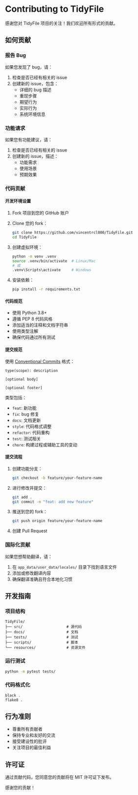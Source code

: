 # Contributing to TidyFile

感谢您对 TidyFile 项目的关注！我们欢迎所有形式的贡献。

## 如何贡献

### 报告 Bug

如果您发现了 bug，请：

1. 检查是否已经有相关的 issue
2. 创建新的 issue，包含：
   - 详细的 bug 描述
   - 重现步骤
   - 期望行为
   - 实际行为
   - 系统环境信息

### 功能请求

如果您有功能建议，请：

1. 检查是否已经有相关的 issue
2. 创建新的 issue，描述：
   - 功能需求
   - 使用场景
   - 预期效果

### 代码贡献

#### 开发环境设置

1. Fork 项目到您的 GitHub 账户
2. Clone 您的 fork：
   ```bash
   git clone https://github.com/vincentrcl000/TidyFile.git
   cd TidyFile
   ```

3. 创建虚拟环境：
   ```bash
   python -m venv .venv
   source .venv/bin/activate  # Linux/Mac
   # 或
   .venv\Scripts\activate     # Windows
   ```

4. 安装依赖：
   ```bash
   pip install -r requirements.txt
   ```

#### 代码规范

- 使用 Python 3.8+
- 遵循 PEP 8 代码风格
- 添加适当的注释和文档字符串
- 使用类型注解
- 确保代码通过所有测试

#### 提交规范

使用 [Conventional Commits](https://www.conventionalcommits.org/) 格式：

```
type(scope): description

[optional body]

[optional footer]
```

类型包括：
- `feat`: 新功能
- `fix`: bug 修复
- `docs`: 文档更新
- `style`: 代码格式调整
- `refactor`: 代码重构
- `test`: 测试相关
- `chore`: 构建过程或辅助工具的变动

#### 提交流程

1. 创建功能分支：
   ```bash
   git checkout -b feature/your-feature-name
   ```

2. 进行修改并提交：
   ```bash
   git add .
   git commit -m "feat: add new feature"
   ```

3. 推送到您的 fork：
   ```bash
   git push origin feature/your-feature-name
   ```

4. 创建 Pull Request

### 国际化贡献

如果您想帮助翻译，请：

1. 在 `app_data/user_data/locales/` 目录下找到语言文件
2. 添加或修改翻译内容
3. 确保翻译准确且符合本地化习惯

## 开发指南

### 项目结构

```
TidyFile/
├── src/                    # 源代码
├── docs/                   # 文档
├── tests/                  # 测试
├── scripts/                # 脚本
└── resources/              # 资源文件
```

### 运行测试

```bash
python -m pytest tests/
```

### 代码格式化

```bash
black .
flake8 .
```

## 行为准则

- 尊重所有贡献者
- 保持专业和友好的交流
- 接受建设性的批评
- 关注项目的最佳利益

## 许可证

通过贡献代码，您同意您的贡献将在 MIT 许可证下发布。

感谢您的贡献！ 